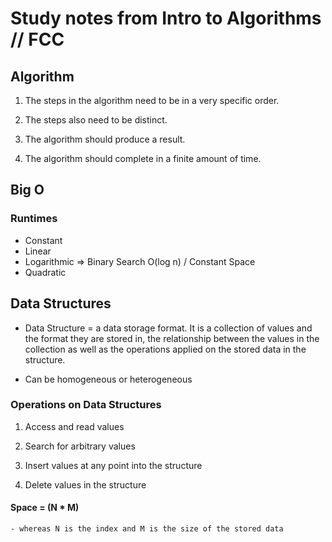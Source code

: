 # Study notes from Intro to Algorithms // FCC

## Algorithm

1. The steps in the algorithm need to be in a very specific order.

2. The steps also need to be distinct.

3. The algorithm should produce a result.

4. The algorithm should complete in a finite amount of time.

## Big O

### Runtimes

- Constant
- Linear
- Logarithmic => Binary Search O(log n) / Constant Space
- Quadratic

## Data Structures

- Data Structure = a data storage format. It is a collection of values and the format
  they are stored in, the relationship between the values in the collection as well as
  the operations applied on the stored data in the structure.

- Can be homogeneous or heterogeneous

### Operations on Data Structures

1. Access and read values

2. Search for arbitrary values

3. Insert values at any point into the structure

4. Delete values in the structure

#### Space = (N \* M)

    - whereas N is the index and M is the size of the stored data

